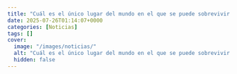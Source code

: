 ```yaml
---
title: "Cuál es el único lugar del mundo en el que se puede sobrevivir a una guerra nuclear, según una especialista en defensa"
date: 2025-07-26T01:14:07+0000
categories: [Noticias]
tags: []
cover:
  image: "/images/noticias/"
  alt: "Cuál es el único lugar del mundo en el que se puede sobrevivir a una guerra nuclear, según una especialista en defensa"
  hidden: false
---
```



